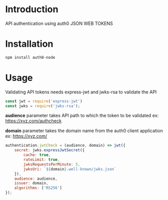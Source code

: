 # Introduction 
API authentication using auth0 JSON WEB TOKENS

# Installation

```bash
npm install auth0-node
```

# Usage

Validating API tokens needs express-jwt and jwks-rsa to validate the API

```javascript
const jwt = require('express-jwt')
const jwks = require('jwks-rsa');
```

**audience** parameter takes API path to which the token to be validated
ex: https://xyz.com/authcheck

**domain** parameter takes the domain name from the auth0 client application
ex: https://xyz.com/

```javascript
authentication.jwtCheck = (audience, domain) => jwt({
    secret: jwks.expressJwtSecret({
        cache: true,
        rateLimit: true,
        jwksRequestsPerMinute: 5,
        jwksUri: `${domain}.well-known/jwks.json`
    }),
    audience: audience,
    issuer: domain,
    algorithms: ['RS256']
});
```

